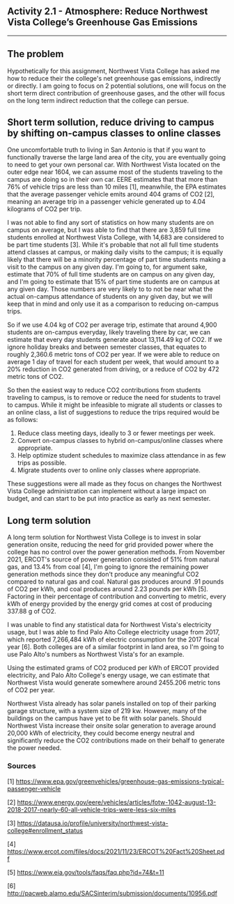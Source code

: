 ## Activity 2.1 - Atmosphere: Reduce Northwest Vista College’s Greenhouse Gas Emissions

---

## The problem

Hypothetically for this assignment, Northwest Vista College has asked me how to reduce their the college's net greenhouse gas
emissions, indirectly or directly. 
I am going to focus on 2 potential solutions, one will focus on the short term direct
contribution of greenhouse gases, and the other will focus on the long term indirect reduction that the college can persue.

## Short term sollution, reduce driving to campus by shifting on-campus classes to online classes

One uncomfortable truth to living in San Antonio is that if you want to functionally traverse the large land area of the city,
you are eventually going to need to get your own personal car. 
With Northwest Vista located on the outer edge near 1604, we can assume most of the students traveling to the campus are doing
so in their own car. 
EERE estimates that that more than 76% of vehicle trips are less than 10 miles [1], meanwhile, the EPA estimates that the 
average passenger vehicle emits around 404 grams of CO2 [2], meaning an average trip in a passenger vehicle generated up to 
4.04 kilograms of CO2 per trip.

I was not able to find any sort of statistics on how many students are on campus on average, but I was able to find that there are 
3,859 full time students enrolled at Northwest Vista College, with 14,683 are considered to be part time students [3].
While it's probable that not all full time students attend classes at campus, or making daily visits to the campus; it is equally
likely that there will be a minority percentage of part time students making a visit to the campus on any given day.
I'm going to, for argument sake, estimate that 70% of full time students are on campus on any given day, and I'm going to estimate
that 15% of part time students are on campus at any given day. 
Those numbers are very likely to to not be near what the actual on-campus attendance of students on any given day, but we will 
keep that in mind and only use it as a comparison to reducing on-campus trips.

So if we use 4.04 kg of CO2 per average trip, estimate that around 4,900 students are on-campus everyday, likely traveling
there by car, we can estimate that every day students generate about 13,114.49 kg of CO2. 
If we ignore holiday breaks and between semester classes, that equates to roughly 2,360.6 metric tons of CO2 per year.
If we were able to reduce on average 1 day of travel for each student per week, that would amount to a 20% reduction in CO2 
generated from driving, or a reduce of CO2 by 472 metric tons of CO2.

So then the easiest way to reduce CO2 contributions from students traveling to campus, is to remove or reduce the need
for students to travel to campus. While it might be infeasible to migrate all students or classes to an online class, a list of 
suggestions to reduce the trips required would be as follows:

1. Reduce class meeting days, ideally to 3 or fewer meetings per week.
2. Convert on-campus classes to hybrid on-campus/online classes where appropriate.
3. Help optimize student schedules to maximize class attendance in as few trips as possible.
4. Migrate students over to online only classes where appropriate.

These suggestions were all made as they focus on changes the Northwest Vista College administration can implement without a large
impact on budget, and can start to be put into practice as early as next semester.

## Long term solution

A long term solution for Northwest Vista College is to invest in solar generation onsite, reducing the need for grid provided
power where the college has no control over the power generation methods. 
From November 2021, ERCOT's source of power generation consisted of 51% from natural gas, and 13.4% from coal [4], I'm going to 
ignore the remaining power generation methods since they don't produce any meaningful CO2 compared to natural gas and coal.
Natural gas produces around .91 pounds of CO2 per kWh, and coal produces around 2.23 pounds per kWh [5].
Factoring in their percentage of contribution and converting to metric, every kWh of energy provided by the energy grid comes at
cost of producing 337.88 g of CO2. 

I was unable to find any statistical data for Northwest Vista's electricity usage, but I was able to find Palo Alto College 
electricity usage from 2017, which reported 7,266,484 kWh of electric consumption for the 2017 fiscal year [6].
Both colleges are of a similar footprint in land area, so I'm going to use Palo Alto's numbers as Northwest Vista's for 
an example.

Using the estimated grams of CO2 produced per kWh of ERCOT provided electricity, and Palo Alto College's energy usage, we can
estimate that Northwest Vista would generate somewhere around 2455.206 metric tons of CO2 per year. 

Northwest Vista already has solar panels installed on top of their parking garage structure, with a system size of 219 kw.
However, many of the buildings on the campus have yet to be fit with solar panels.
Should Northwest Vista increase their onsite solar generation to average around 20,000 kWh of electricity, they could become
energy neutral and significantly reduce the CO2 contributions made on their behalf to generate the power needed.


### Sources
[1] https://www.epa.gov/greenvehicles/greenhouse-gas-emissions-typical-passenger-vehicle

[2] https://www.energy.gov/eere/vehicles/articles/fotw-1042-august-13-2018-2017-nearly-60-all-vehicle-trips-were-less-six-miles

[3] https://datausa.io/profile/university/northwest-vista-college#enrollment_status

[4] https://www.ercot.com/files/docs/2021/11/23/ERCOT%20Fact%20Sheet.pdf

[5] https://www.eia.gov/tools/faqs/faq.php?id=74&t=11

[6] http://pacweb.alamo.edu/SACSinterim/submission/documents/10956.pdf
